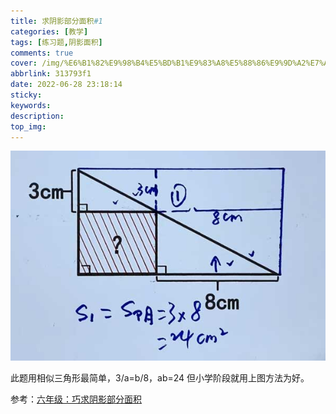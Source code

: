 ```yaml
---
title: 求阴影部分面积#1
categories: [教学]
tags: [练习题,阴影面积]
comments: true
cover: /img/%E6%B1%82%E9%98%B4%E5%BD%B1%E9%83%A8%E5%88%86%E9%9D%A2%E7%A7%AF-1/1.jpg
abbrlink: 313793f1
date: 2022-06-28 23:18:14
sticky:
keywords:
description:
top_img:   
---
```


![](../img/%E6%B1%82%E9%98%B4%E5%BD%B1%E9%83%A8%E5%88%86%E9%9D%A2%E7%A7%AF-1/1.jpg)

此题用相似三角形最简单，3/a=b/8，ab=24    但小学阶段就用上图方法为好。

参考：[六年级：巧求阴影部分面积](https://www.bilibili.com/video/BV1T94y1174i?spm_id_from=333.999.0.0&vd_source=cb4a6ad8978ef3ac986f741316ee2cc3)
